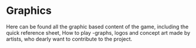 # Graphics

Here can be found all the graphic based content of the game, including the quick reference sheet, How to play -graphs, logos and concept art made by artists, who dearly want to contribute to the project.
